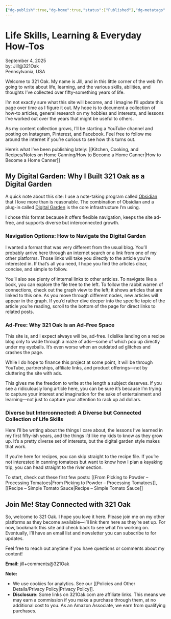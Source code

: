 ```yaml
---
{"dg-publish":true,"dg-home":true,"status":["Published"],"dg-metatags":{"title":"321 Oak","description":"Practical life skills, learning, and everyday how-tos.","og:type":"website","og:title":"321 Oak","og:description":"Practical life skills, learning, and everyday how-tos.","og:url":"https://321oak.com/","og:site_name":"321 Oak","og:image":"https://321oak.com/images/welcome-321oak-1200x630.jpg","og:image:width":"1200","og:image:height":"630","twitter:card":"summary_large_image","twitter:site":"@321oak","twitter:image":"https://321oak.com/images/welcome-321oak-1200x630.jpg","twitter:image:alt":"321 Oak homepage"},"permalink":"/welcome-to-321-oak/","metatags":{"title":"321 Oak","description":"Practical life skills, learning, and everyday how-tos.","og:type":"website","og:title":"321 Oak","og:description":"Practical life skills, learning, and everyday how-tos.","og:url":"https://321oak.com/","og:site_name":"321 Oak","og:image":"https://321oak.com/images/welcome-321oak-1200x630.jpg","og:image:width":"1200","og:image:height":"630","twitter:card":"summary_large_image","twitter:site":"@321oak","twitter:image":"https://321oak.com/images/welcome-321oak-1200x630.jpg","twitter:image:alt":"321 Oak homepage"},"tags":["gardenEntry"],"dgPassFrontmatter":true,"noteIcon":""}
---
```


# Life Skills, Learning & Everyday How-Tos

September 4, 2025  
by: Jill@321Oak  
Pennsylvania, USA

Welcome to 321 Oak. My name is Jill, and in this little corner of the web I’m going to write about life, learning, and the various skills, abilities, and thoughts I’ve collected over fifty-something years of life.

I’m not exactly sure what this site will become, and I imagine I’ll update this page over time as I figure it out. My hope is to document a collection of how-to articles, general research on my hobbies and interests, and lessons I’ve worked out over the years that might be useful to others.

As my content collection grows, I’ll be starting a YouTube channel and posting on Instagram, Pinterest, and Facebook. Feel free to follow me around the internet if you’re curious to see how this turns out.

Here’s what I’ve been publishing lately: [[Kitchen, Cooking, and Recipes/Notes on Home Canning/How to Become a Home Canner\|How to Become a Home Canner]]

## My Digital Garden: Why I Built 321 Oak as a Digital Garden

A quick note about this site: I use a note-taking program called [Obsidian](https://obsidian.md/) that I love more than is reasonable. The combination of Obsidian and a plug-in called [Digital Garden](https://dg-docs.ole.dev/) is the core infrastructure I’m using.

I chose this format because it offers flexible navigation, keeps the site ad-free, and supports diverse but interconnected growth.

### Navigation Options: How to Navigate the Digital Garden

I wanted a format that was very different from the usual blog. You’ll probably arrive here through an internet search or a link from one of my other platforms. Those links will take you directly to the article you’re interested in. If that’s all you need, I hope you find the articles clear, concise, and simple to follow.

You’ll also see plenty of internal links to other articles. To navigate like a book, you can explore the file tree to the left. To follow the rabbit warren of connections, check out the graph view to the left; it shows articles that are linked to this one. As you move through different nodes, new articles will appear in the graph. If you’d rather dive deeper into the specific topic of the article you’re reading, scroll to the bottom of the page for direct links to related posts.

### Ad-Free: Why 321 Oak Is an Ad-Free Space

This site is, and I expect always will be, ad-free. I dislike landing on a recipe blog only to wade through a maze of ads—some of which pop up directly under my eyeballs. It’s even worse when an outdated ad glitches and crashes the page.

While I do hope to finance this project at some point, it will be through YouTube, partnerships, affiliate links, and product offerings—not by cluttering the site with ads.

This gives me the freedom to write at the length a subject deserves. If you see a ridiculously long article here, you can be sure it’s because I’m trying to capture your interest and imagination for the sake of entertainment and learning—not just to capture your attention to rack up ad dollars.

### Diverse but Interconnected: A Diverse but Connected Collection of Life Skills

Here I’ll be writing about the things I care about, the lessons I’ve learned in my first fifty-ish years, and the things I’d like my kids to know as they grow up. It’s a pretty diverse set of interests, but the digital garden style makes that work.

If you’re here for recipes, you can skip straight to the recipe file. If you’re not interested in canning tomatoes but want to know how I plan a kayaking trip, you can head straight to the river section.

To start, check out these first few posts: [[From Picking to Powder – Processing Tomatoes\|From Picking to Powder – Processing Tomatoes]], [[Recipe – Simple Tomato Sauce\|Recipe – Simple Tomato Sauce]]

## Join Me! Stay Connected with 321 Oak

So, welcome to 321 Oak. I hope you love it here. Please join me on my other platforms as they become available—I’ll link them here as they’re set up. For now, bookmark this site and check back to see what I’m working on. Eventually, I’ll have an email list and newsletter you can subscribe to for updates.

Feel free to reach out anytime if you have questions or comments about my content!

**Email:** jill+comments@321Oak

**Note:**
- We use cookies for analytics. See our [[Policies and Other Details/Privacy Policy\|Privacy Policy]].
- **Disclosure:** Some links on 321Oak.com are affiliate links. This means we may earn a commission if you make a purchase through them, at no additional cost to you. As an Amazon Associate, we earn from qualifying purchases.
